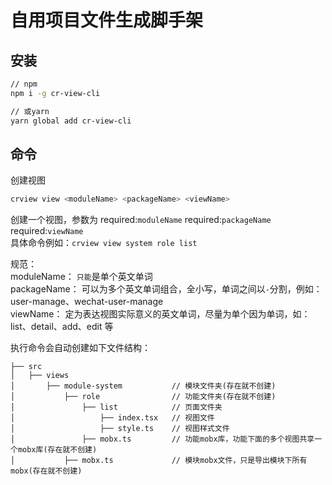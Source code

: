 # 自用项目文件生成脚手架

## 安装

```bash
// npm
npm i -g cr-view-cli

// 或yarn
yarn global add cr-view-cli
```

## 命令 

创建视图 

```bash
crview view <moduleName> <packageName> <viewName>
```

创建一个视图，参数为 required:`moduleName` required:`packageName` required:`viewName`  
具体命令例如：`crview view system role list`

规范：  
moduleName： `只能`是单个英文单词  
packageName： 可以为多个英文单词组合，全小写，单词之间以`-`分割，例如：user-manage、wechat-user-manage  
viewName： 定为表达视图实际意义的英文单词，尽量为单个因为单词，如：list、detail、add、edit 等

执行命令会自动创建如下文件结构：

```
├── src
│   ├── views
│       ├── module-system           // 模块文件夹(存在就不创建)
│           ├── role                // 功能文件夹(存在就不创建)
│               ├── list            // 页面文件夹
│                   ├── index.tsx   // 视图文件
│                   ├── style.ts    // 视图样式文件
│               ├── mobx.ts         // 功能mobx库，功能下面的多个视图共享一个mobx库(存在就不创建)
│           ├── mobx.ts             // 模块mobx文件，只是导出模块下所有mobx(存在就不创建)
```